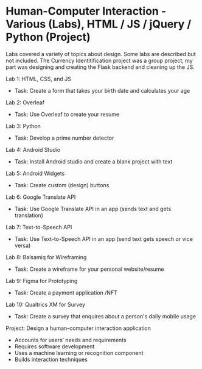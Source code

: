 # Human-Computer Interaction - Various (Labs), HTML / JS / jQuery / Python (Project) 
Labs covered a variety of topics about design. Some labs are described but not included. The Currency Identitification project was a group project, my part was designing and creating the Flask backend and cleaning up the JS.

Lab 1: HTML, CSS, and JS
- Task: Create a form that takes your birth date and calculates your age

Lab 2: Overleaf
- Task: Use Overleaf to create your resume

Lab 3: Python
- Task: Develop a prime number detector

Lab 4: Android Studio
- Task: Install Android studio and create a blank project with text

Lab 5: Android Widgets
- Task: Create custom (design) buttons

Lab 6: Google Translate API
- Task: Use Google Translate API in an app (sends text and gets translation)

Lab 7: Text-to-Speech API
- Task: Use Text-to-Speech API in an app (send text gets speech or vice versa)

Lab 8: Balsamiq for Wireframing
- Task: Create a wireframe for your personal website/resume

Lab 9: Figma for Prototyping
- Task: Create a payment application /NFT

Lab 10: Qualtrics XM for Survey
- Task: Create a survey that enquires about a person's daily mobile usage

Project: Design a human-computer interaction application
- Accounts for users’ needs and requirements
- Requires software development
- Uses a machine learning or recognition component
- Builds interaction techniques
